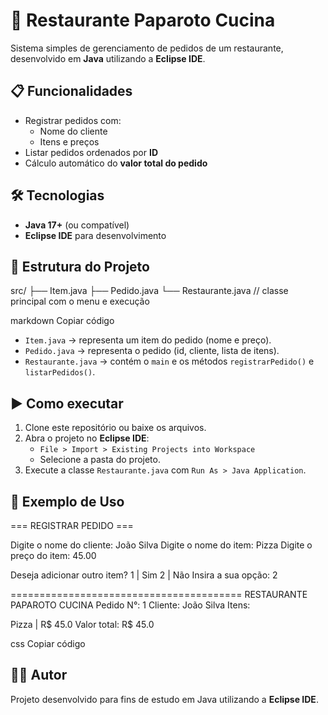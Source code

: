 # 🍝 Restaurante Paparoto Cucina

Sistema simples de gerenciamento de pedidos de um restaurante, desenvolvido em **Java** utilizando a **Eclipse IDE**.

## 📋 Funcionalidades

- Registrar pedidos com:
  - Nome do cliente
  - Itens e preços
- Listar pedidos ordenados por **ID**
- Cálculo automático do **valor total do pedido**

## 🛠 Tecnologias

- **Java 17+** (ou compatível)
- **Eclipse IDE** para desenvolvimento

## 📂 Estrutura do Projeto

src/
├── Item.java
├── Pedido.java
└── Restaurante.java // classe principal com o menu e execução

markdown
Copiar código

- `Item.java` → representa um item do pedido (nome e preço).  
- `Pedido.java` → representa o pedido (id, cliente, lista de itens).  
- `Restaurante.java` → contém o `main` e os métodos `registrarPedido()` e `listarPedidos()`.  

## ▶️ Como executar

1. Clone este repositório ou baixe os arquivos.
2. Abra o projeto no **Eclipse IDE**:
   - `File > Import > Existing Projects into Workspace`
   - Selecione a pasta do projeto.
3. Execute a classe `Restaurante.java` com `Run As > Java Application`.

## 📌 Exemplo de Uso

=== REGISTRAR PEDIDO ===

Digite o nome do cliente: João Silva
Digite o nome do item: Pizza
Digite o preço do item: 45.00

Deseja adicionar outro item?
1 | Sim
2 | Não
Insira a sua opção: 2

========================================
RESTAURANTE PAPAROTO CUCINA
Pedido N°: 1
Cliente: João Silva
Itens:

Pizza | R$ 45.0
Valor total: R$ 45.0

css
Copiar código

## 👨‍💻 Autor

Projeto desenvolvido para fins de estudo em Java utilizando a **Eclipse IDE**.  
